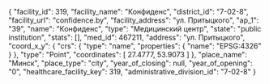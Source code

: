 {
    "facility_id": 319,
    "facility_name": "Конфиденс",
    "district_id": "7-02-8",
    "facility_url": "confidence.by",
    "facility_address": "ул. Притыцкого",
    "ap_1": "39",
    "name": "Конфиденс",
    "type": "Медицинский центр",
    "state": "public institution",
    "stats": [],
    "med_id": 467211,
    "address": "ул. Притыцкого",
    "coord_x_y": {
        "crs": {
            "type": "name",
            "properties": {
                "name": "EPSG:4326"
            }
        },
        "type": "Point",
        "coordinates": [
            27.4777,
            53.9073
        ]
    },
    "place_name": "Минск",
    "place_type": "city",
    "year_of_closing": null,
    "year_of_opening": "0",
    "healthcare_facility_key": 319,
    "administrative_division_id": "7-02-8"
}